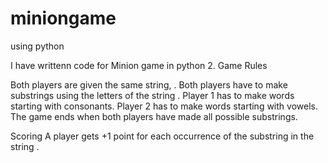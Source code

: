 # miniongame
using python

I have writtenn code for Minion game in python 2.
Game Rules

Both players are given the same string, .
Both players have to make substrings using the letters of the string .
Player 1 has to make words starting with consonants.
Player 2 has to make words starting with vowels. 
The game ends when both players have made all possible substrings. 

Scoring
A player gets +1 point for each occurrence of the substring in the string .
